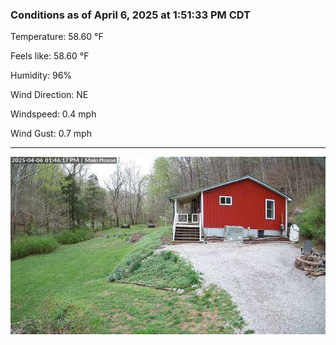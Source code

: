 ### Conditions as of April 6, 2025 at 1:51:33 PM CDT 

Temperature: 58.60 &deg;F

Feels like: 58.60 &deg;F

Humidity: 96%

Wind Direction: NE

Windspeed: 0.4 mph

Wind Gust: 0.7 mph

---

<img src="./images/latest.jpeg"/>

